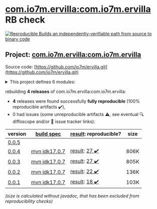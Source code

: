 [com.io7m.ervilla:com.io7m.ervilla](https://central.sonatype.com/artifact/com.io7m.ervilla/com.io7m.ervilla/0.0.4/versions) RB check
=======

[![Reproducible Builds](https://reproducible-builds.org/images/logos/rb.svg) an independently-verifiable path from source to binary code](https://reproducible-builds.org/)

## Project: [com.io7m.ervilla:com.io7m.ervilla](https://central.sonatype.com/artifact/com.io7m.ervilla/com.io7m.ervilla/0.0.4/versions)

Source code: [https://github.com/io7m/ervilla.git](https://github.com/io7m/ervilla.git)

<details><summary>This project defines 6 modules:</summary>

* [com.io7m.ervilla:com.io7m.ervilla](https://central.sonatype.com/artifact/com.io7m.ervilla/com.io7m.ervilla/0.0.4)
* [com.io7m.ervilla:com.io7m.ervilla.api](https://central.sonatype.com/artifact/com.io7m.ervilla/com.io7m.ervilla.api/0.0.4)
* [com.io7m.ervilla:com.io7m.ervilla.native_exec](https://central.sonatype.com/artifact/com.io7m.ervilla/com.io7m.ervilla.native_exec/0.0.4)
* [com.io7m.ervilla:com.io7m.ervilla.postgres](https://central.sonatype.com/artifact/com.io7m.ervilla/com.io7m.ervilla.postgres/0.0.4)
* [com.io7m.ervilla:com.io7m.ervilla.test_extension](https://central.sonatype.com/artifact/com.io7m.ervilla/com.io7m.ervilla.test_extension/0.0.4)
* [com.io7m.ervilla:com.io7m.ervilla.tests](https://central.sonatype.com/artifact/com.io7m.ervilla/com.io7m.ervilla.tests/0.0.4)
</details>

rebuilding **4 releases** of com.io7m.ervilla:com.io7m.ervilla:
- **4** releases were found successfully **fully reproducible** (100% reproducible artifacts :heavy_check_mark:),
- 0 had issues (some unreproducible artifacts :warning:, see eventual :mag: diffoscope and/or :memo: issue tracker links):

| version | [build spec](/BUILDSPEC.md) | [result](https://reproducible-builds.org/docs/jvm/): reproducible? | size |
| -- | --------- | ------ | -- |
| [0.0.5](https://central.sonatype.com/artifact/com.io7m.ervilla/com.io7m.ervilla/0.0.5/pom) | | | |
| [0.0.4](https://central.sonatype.com/artifact/com.io7m.ervilla/com.io7m.ervilla/0.0.4/pom) | [mvn jdk17.0.7](com.io7m.ervilla-0.0.4.buildspec) | [result](com.io7m.ervilla-0.0.4.buildinfo): [27 :heavy_check_mark: ](com.io7m.ervilla-0.0.4.buildcompare) | 806K |
| [0.0.3](https://central.sonatype.com/artifact/com.io7m.ervilla/com.io7m.ervilla/0.0.3/pom) | [mvn jdk17.0.7](com.io7m.ervilla-0.0.3.buildspec) | [result](com.io7m.ervilla-0.0.3.buildinfo): [27 :heavy_check_mark: ](com.io7m.ervilla-0.0.3.buildcompare) | 805K |
| [0.0.2](https://central.sonatype.com/artifact/com.io7m.ervilla/com.io7m.ervilla/0.0.2/pom) | [mvn jdk17.0.7](com.io7m.ervilla-0.0.2.buildspec) | [result](com.io7m.ervilla-0.0.2.buildinfo): [22 :heavy_check_mark: ](com.io7m.ervilla-0.0.2.buildcompare) | 136K |
| [0.0.1](https://central.sonatype.com/artifact/com.io7m.ervilla/com.io7m.ervilla/0.0.1/pom) | [mvn jdk17.0.7](com.io7m.ervilla-0.0.1.buildspec) | [result](com.io7m.ervilla-0.0.1.buildinfo): [18 :heavy_check_mark: ](com.io7m.ervilla-0.0.1.buildcompare) | 103K |

<i>(size is calculated without javadoc, that has been excluded from reproducibility checks)</i>
